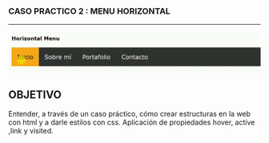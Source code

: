 ### CASO PRACTICO 2 : MENU HORIZONTAL
***
![Sin titulo](assets/docs/menuhorizontal.gif)

## OBJETIVO

Entender, a través de un caso práctico, cómo crear estructuras en la web con html y a darle estilos con css.
Aplicación de propiedades hover, active ,link y visited.
